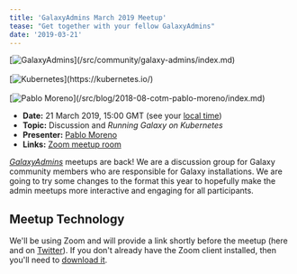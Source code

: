 ```yaml
---
title: 'GalaxyAdmins March 2019 Meetup'
tease: "Get together with your fellow GalaxyAdmins"
date: '2019-03-21'
---
```


<div class="float-right">
[<img src="/src/images/galaxy-logos/GalaxyAdmins.png" alt="GalaxyAdmins" alt="GalaxyAdmins" style="max-width: 200px" />](/src/community/galaxy-admins/index.md) <br /><br />
[<img src="/src/images/logos/kubernetes-logo-text-wide.png" alt="Kubernetes" style="max-width: 200px" />](https://kubernetes.io/) <br/><br />
[<img class="float-right" src="/src/blog/2018-08-cotm-pablo-moreno/pablo-moreno.jpg" alt="Pablo Moreno" style="max-width: 150px" />](/src/blog/2018-08-cotm-pablo-moreno/index.md)
</div>

* **Date:** 21 March 2019, 15:00 GMT (see your [local time](https://www.timeanddate.com/worldclock/fixedtime.html?msg=March+2019+GalaxyAdmins+Meetup&iso=20190321T15&p1=1234&ah=1))
* **Topic:**  Discussion and *Running Galaxy on Kubernetes*
* **Presenter:** [Pablo Moreno](/src/blog/2018-08-cotm-pablo-moreno/index.md) 
* **Links:** [Zoom meetup room](https://psu.zoom.us/j/874589458)

*[GalaxyAdmins](/src/community/galaxy-admins/index.md)* meetups are back!  We are a discussion group for Galaxy community members who are responsible for Galaxy installations. We are going to try some changes to the format this year to hopefully make the admin meetups more interactive and engaging for all participants.

## Meetup Technology

We'll be using Zoom and will provide a link shortly before the meetup (here and on [Twitter](https//twitter.com/galaxyproject/)).  If you don't already have the Zoom client installed, then you'll need to [download it](https://support.zoom.us/hc/en-us/articles/207373866-Zoom-Installers).

